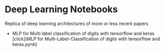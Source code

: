 # Deep Learning Notebooks

Replica of deep learning architectures of more or less recent papers

- MLP for Multi label classification of digits  with tensorflow and keras [click](MLP for Multi-Label-Classification of digits with tensorflow and keras.pynb)


